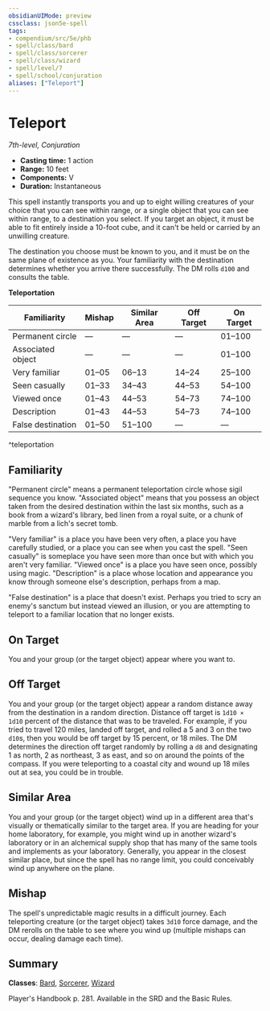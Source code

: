 ```yaml
---
obsidianUIMode: preview
cssclass: json5e-spell
tags:
- compendium/src/5e/phb
- spell/class/bard
- spell/class/sorcerer
- spell/class/wizard
- spell/level/7
- spell/school/conjuration
aliases: ["Teleport"]
---
```

# Teleport
*7th-level, Conjuration*  

- **Casting time:** 1 action
- **Range:** 10 feet
- **Components:** V
- **Duration:** Instantaneous

This spell instantly transports you and up to eight willing creatures of your choice that you can see within range, or a single object that you can see within range, to a destination you select. If you target an object, it must be able to fit entirely inside a 10-foot cube, and it can't be held or carried by an unwilling creature.

The destination you choose must be known to you, and it must be on the same plane of existence as you. Your familiarity with the destination determines whether you arrive there successfully. The DM rolls `d100` and consults the table.

**Teleportation**

| Familiarity | Mishap | Similar Area | Off Target | On Target |
|-------------|--------|--------------|------------|-----------|
| Permanent circle | — | — | — | 01–100 |
| Associated object | — | — | — | 01–100 |
| Very familiar | 01–05 | 06–13 | 14–24 | 25–100 |
| Seen casually | 01–33 | 34–43 | 44–53 | 54–100 |
| Viewed once | 01–43 | 44–53 | 54–73 | 74–100 |
| Description | 01–43 | 44–53 | 54–73 | 74–100 |
| False destination | 01–50 | 51–100 | — | — |
^teleportation

## Familiarity

"Permanent circle" means a permanent teleportation circle whose sigil sequence you know. "Associated object" means that you possess an object taken from the desired destination within the last six months, such as a book from a wizard's library, bed linen from a royal suite, or a chunk of marble from a lich's secret tomb.

"Very familiar" is a place you have been very often, a place you have carefully studied, or a place you can see when you cast the spell. "Seen casually" is someplace you have seen more than once but with which you aren't very familiar. "Viewed once" is a place you have seen once, possibly using magic. "Description" is a place whose location and appearance you know through someone else's description, perhaps from a map.

"False destination" is a place that doesn't exist. Perhaps you tried to scry an enemy's sanctum but instead viewed an illusion, or you are attempting to teleport to a familiar location that no longer exists.

## On Target

You and your group (or the target object) appear where you want to.

## Off Target

You and your group (or the target object) appear a random distance away from the destination in a random direction. Distance off target is `1d10 × 1d10` percent of the distance that was to be traveled. For example, if you tried to travel 120 miles, landed off target, and rolled a 5 and 3 on the two `d10`s, then you would be off target by 15 percent, or 18 miles. The DM determines the direction off target randomly by rolling a `d8` and designating 1 as north, 2 as northeast, 3 as east, and so on around the points of the compass. If you were teleporting to a coastal city and wound up 18 miles out at sea, you could be in trouble.

## Similar Area

You and your group (or the target object) wind up in a different area that's visually or thematically similar to the target area. If you are heading for your home laboratory, for example, you might wind up in another wizard's laboratory or in an alchemical supply shop that has many of the same tools and implements as your laboratory. Generally, you appear in the closest similar place, but since the spell has no range limit, you could conceivably wind up anywhere on the plane.

## Mishap

The spell's unpredictable magic results in a difficult journey. Each teleporting creature (or the target object) takes `3d10` force damage, and the DM rerolls on the table to see where you wind up (multiple mishaps can occur, dealing damage each time).

## Summary

**Classes**: [Bard](../classes/bard.md#), [Sorcerer](../classes/sorcerer.md#), [Wizard](../classes/wizard.md#)

Player's Handbook p. 281. Available in the SRD and the Basic Rules.
